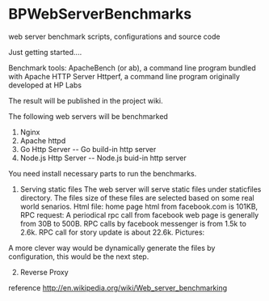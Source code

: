 BPWebServerBenchmarks
=====================

web server benchmark scripts, configurations and source code 

Just getting started....


Benchmark tools:
ApacheBench (or ab), a command line program bundled with Apache HTTP Server
Httperf, a command line program originally developed at HP Labs

The result will be published in the project wiki.

The following web servers will be benchmarked
1. Nginx
2. Apache httpd
3. Go Http Server -- Go build-in http server
4. Node.js Http Server -- Node.js buid-in http server

You need install necessary parts to run the benchmarks.

1. Serving static files
The web server will serve static files under staticfiles directory.
The files size of these files are selected based on some real world senarios. 
Html file:
home page html from facebook.com is 101KB, 
RPC request:
A periodical rpc call from facebook web page is generally from 30B to 500B. 
RPC calls by facebook messenger is from 1.5k to 2.6k.
RPC call for story update is about 22.6k.
Pictures:

A more clever way would be dynamically generate the files by configuration, this would be the next step.


2. Reverse Proxy



reference
http://en.wikipedia.org/wiki/Web_server_benchmarking

